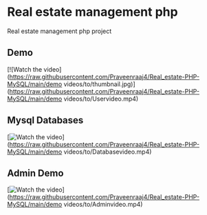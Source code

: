 # Real estate management php
 Real estate management php project

## Demo
[![Watch the video](https://raw.githubusercontent.com/Praveenraaj4/Real_estate-PHP-MySQL/main/demo videos/to/thumbnail.jpg)](https://raw.githubusercontent.com/Praveenraaj4/Real_estate-PHP-MySQL/main/demo videos/to/Uservideo.mp4)


## Mysql Databases
[![Watch the video](https://raw.githubusercontent.com/username/repository/branch/path/to/thumbnail.jpg)]
(https://raw.githubusercontent.com/Praveenraaj4/Real_estate-PHP-MySQL/main/demo videos/to/Databasevideo.mp4)


## Admin Demo
[![Watch the video](https://raw.githubusercontent.com/username/repository/branch/path/to/thumbnail.jpg)]
(https://raw.githubusercontent.com/Praveenraaj4/Real_estate-PHP-MySQL/main/demo videos/to/Adminvideo.mp4)


